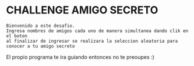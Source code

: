 # CHALLENGE AMIGO SECRETO

	Bienvenido a este desafio.
 	Ingresa nombres de amigos cada uno de manera simultanea dando clik en el boton
  	al finalizar de ingresar se realizara la seleccion aleatoria para conocer a tu amigo secreto

El propio programa te ira guiando entonces no te preoupes :)
